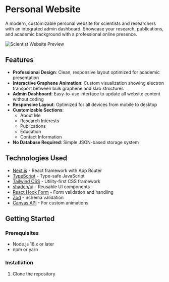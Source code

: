 
# Personal Website

A modern, customizable personal website for scientists and researchers with an integrated admin dashboard. Showcase your research, publications, and academic background with a professional online presence.

![Scientist Website Preview](https://github.com/yourusername/scientist-website/raw/main/preview.png)

## Features

- **Professional Design**: Clean, responsive layout optimized for academic presentation
- **Interactive Graphene Animation**: Custom visualization showing electron transport between bulk graphene and slab structures
- **Admin Dashboard**: Easy-to-use interface to update all website content without coding
- **Responsive Layout**: Optimized for all devices from mobile to desktop
- **Customizable Sections**:
  - About Me
  - Research Interests
  - Publications
  - Education
  - Contact Information
- **No Database Required**: Simple JSON-based storage system

## Technologies Used

- [Next.js](https://nextjs.org/) - React framework with App Router
- [TypeScript](https://www.typescriptlang.org/) - Type-safe JavaScript
- [Tailwind CSS](https://tailwindcss.com/) - Utility-first CSS framework
- [shadcn/ui](https://ui.shadcn.com/) - Reusable UI components
- [React Hook Form](https://react-hook-form.com/) - Form validation and handling
- [Zod](https://zod.dev/) - Schema validation
- [Canvas API](https://developer.mozilla.org/en-US/docs/Web/API/Canvas_API) - For custom animations

## Getting Started

### Prerequisites

- Node.js 18.x or later
- npm or yarn

### Installation

1. Clone the repository
